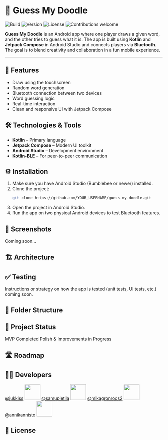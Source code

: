 # 🎨 Guess My Doodle

![Build](https://img.shields.io/badge/build-passing-brightgreen)
![Version](https://img.shields.io/badge/version-1.0.0-blue)
![License](https://img.shields.io/badge/license-MIT-blue)
![Contributions welcome](https://img.shields.io/badge/contributions-welcome-brightgreen.svg)

**Guess My Doodle** is an Android app where one player draws a given word, and the other tries to guess what it is. The app is built using **Kotlin** and **Jetpack Compose** in Android Studio and connects players via **Bluetooth**. The goal is to blend creativity and collaboration in a fun mobile experience.

---

## 📱 Features

- Draw using the touchscreen
- Random word generation
- Bluetooth connection between two devices
- Word guessing logic
- Real-time interaction
- Clean and responsive UI with Jetpack Compose


## 🛠️ Technologies & Tools

- **Kotlin** – Primary language
- **Jetpack Compose** – Modern UI toolkit
- **Android Studio** – Development environment
- **Kotlin-BLE** – For peer-to-peer communication


## ⚙️ Installation

1. Make sure you have Android Studio (Bumblebee or newer) installed.
2. Clone the project:
   ```bash
   git clone https://github.com/YOUR_USERNAME/guess-my-doodle.git
3. Open the project in Android Studio.
4. Run the app on two physical Android devices to test Bluetooth features.
   

## 📸 Screenshots

Coming soon...


## 🏗️ Architecture


## ✅ Testing

Instructions or strategy on how the app is tested (unit tests, UI tests, etc.) coming soon.


## 📂 Folder Structure


## 🚧 Project Status
MVP Completed
Polish & Improvements in Progress

## 🛣️ Roadmap

## 👨‍💻 Developers
[@jukkiss](https://github.com/jukkiss)
<img src="https://github.com/jukkiss.png" width="50" height="50">
[@samupietila](https://github.com/samupietila)
<img src="https://github.com/samupietila.png" width="50" height="50">
[@mikagronroos2](https://github.com/mikagronroos2)
<img src="https://github.com/mikagronroos2.png" width="50" height="50">
[@annikannisto](https://github.com/annikannisto)
<img src="https://github.com/annikannisto.png" width="50" height="50">

## 📄 License



